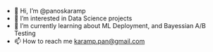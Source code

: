 - 👋 Hi, I’m @panoskaramp
- 👀 I’m interested in Data Science projects
- 🌱 I’m currently learning about ML Deployment, and Bayessian A/B Testing
- 📫 How to reach me karamp.pan@gmail.com

<!---
panoskaramp/panoskaramp is a ✨ special ✨ repository because its `README.md` (this file) appears on your GitHub profile.
You can click the Preview link to take a look at your changes.
--->
